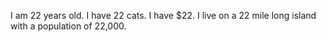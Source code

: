 I am 22 years old. I have 22 cats. I have $22. I live on a 22 mile long island with a population of 22,000.
